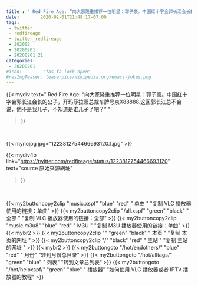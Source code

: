 ```yaml
---
title : " Red Fire Age: “向大家隆重推荐一位明星：郭子豪。中国红十字会郭长江会长的公子，开玛莎拉蒂总裁车牌号京X88888.这回郭长江总不会说，他不是我儿子，不知道是谁儿子了吧？”  "
date:        2020-02-01T21:48:17-07:00
tags:
 - twitter
 - redfireage
 - twitter_redfireage
 - 202002
 - 20200201
 - 20200201_21
categories:
 - 20200201
#icon:        "fas fa-lock-open"
#resImgTeaser: teaserpics/wikipedia.org/emacs-jokes.png
---
```


{{< mydiv text=" Red Fire Age: “向大家隆重推荐一位明星：郭子豪。中国红十字会郭长江会长的公子，开玛莎拉蒂总裁车牌号京X88888.这回郭长江总不会说，他不是我儿子，不知道是谁儿子了吧？”  "
>}}
<br>


 {{< mynojpg jpg="1223812754466693120.1.jpg" >}}<br> 



{{< mydiv4o link="https://twitter.com/redfireage/status/1223812754466693120"
text="source 原始來源網址"
>}}


<br>



{{< my2buttoncopy2clip "music.xspf"        "blue"   "red"    " 单曲 "  "复制 VLC 播放器使用的链接：单曲" >}} {{< my2buttoncopy2clip "/all.xspf"         "green"  "black"  " 全部 "  "复制 VLC 播放器使用的链接：全部" >}} {{< my2buttoncopy2clip "music.m3u8"        "blue"   "red"    " M3U  "    "复制 M3U 播放器使用的链接：单曲" >}} {{< mybr2 >}} {{< my2buttoncopy2clip ""                  "green"  "black"  " 本页 "    "复制 本页的网址 " >}} {{< my2buttoncopy2clip "/"                 "black"  "red"    " 主站 "    "复制 主站的网址 " >}} {{< mybr2 >}} {{< my2buttongoto      "/hot/endothers/"   "blue"   "red"    " 月份"   "转到月份总目录" >}} {{< my2buttongoto      "/hot/alltags/"     "green"  "blue"   " 列表"   "转到文章总列表" >}} {{< my2buttongoto      "/hot/helpxspf/"    "green"  "blue"   " 播放器" "如何使用 VLC 播放器或者 IPTV 播放器的教程" >}} 
